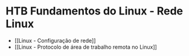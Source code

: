 # HTB Fundamentos do Linux - Rede Linux

- [[Linux - Configuração de rede]]
- [[Linux - Protocolo de área de trabalho remota no Linux]]